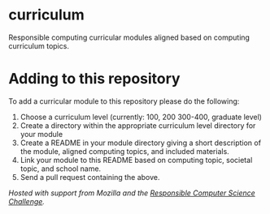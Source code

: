 # curriculum
Responsible computing curricular modules aligned based on computing curriculum topics.

# Adding to this repository
To add a curricular module to this repository please do the following:
1. Choose a curriculum level (currently: 100, 200 300-400, graduate level)
2. Create a directory within the appropriate curriculum level directory for your module
3. Create a README in your module directory giving a short description of the module, aligned computing topics, and included materials.
4. Link your module to this README based on computing topic, societal topic, and school name.
5. Send a pull request containing the above.

<em>Hosted with support from Mozilla and the [Responsible Computer Science Challenge](https://foundation.mozilla.org/en/what-we-fund/awards/responsible-computer-science-challenge/).</em>
